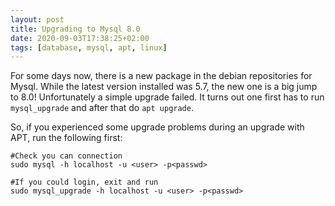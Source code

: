 ```yaml
---
layout: post
title: Upgrading to Mysql 8.0
date: 2020-09-03T17:38:25+02:00
tags: [database, mysql, apt, linux]
---
```


For some days now, there is a new package in the debian repositories for Mysql. While the latest version installed was 5.7, the new one is a big jump to 8.0! Unfortunately a simple upgrade failed. It turns out one first has to run `mysql_upgrade` and after that do `apt upgrade`.

So, if you experienced some upgrade problems during an upgrade with APT, run the following first:

    #Check you can connection
    sudo mysql -h localhost -u <user> -p<passwd>
    
    #If you could login, exit and run
    sudo mysql_upgrade -h localhost -u <user> -p<passwd>
